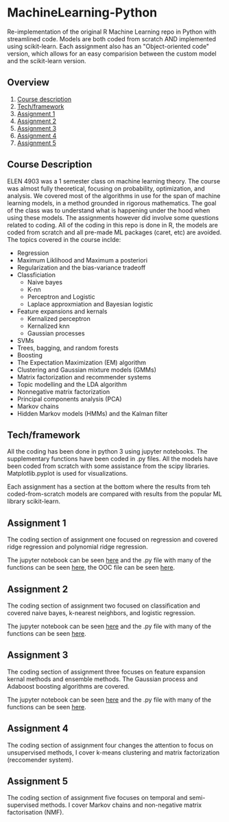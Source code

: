 # MachineLearning-Python
Re-implementation of the original R Machine Learning repo in Python with streamlined code. Models are both coded from scratch AND implemented using scikit-learn. Each assignment also has an "Object-oriented code" version, which allows for an easy comparision between the custom model and the scikit-learn version.

## Overview
1. [Course description](#desc)
2. [Tech/framework](#tech)
3. [Assignment 1](#as1)
4. [Assignment 2](#as2)
4. [Assignment 3](#as3)
4. [Assignment 4](#as4)
4. [Assignment 5](#as5)


<a name="desc"></a>
## Course Description
ELEN 4903 was a 1 semester class on machine learning theory. The course was almost fully theoretical, focusing on probability, optimization, and analysis. We covered most of the algorithms in use for the span of machine learning models, in a method grounded in rigorous mathematics. The goal of the class was to understand what is happening under the hood when using these models. The assignments however did involve some questions related to coding. All of the coding in this repo is done in R, the models are coded from scratch and all pre-made ML packages (caret, etc) are avoided. The topics covered in the course inclde:

* Regression
* Maximum Liklihood and Maximum a posteriori
* Regularization and the bias-variance tradeoff
* Classficiation
  * Naive bayes
  * K-nn
  * Perceptron and Logistic
  * Laplace approxmiation and Bayesian logistic
* Feature expansions and kernals
  * Kernalized perceptron
  * Kernalized knn
  * Gaussian processes
* SVMs
* Trees, bagging, and random forests
* Boosting
* The Expectation Maximization (EM) algorithm
* Clustering and Gaussian mixture models (GMMs)
* Matrix factorization and recommender systems
* Topic modelling and the LDA algorithm
* Nonnegative matrix factorization
* Principal components analysis (PCA)
* Markov chains
* Hidden Markov models (HMMs) and the Kalman filter

<a name="tech"></a>
## Tech/framework
All the coding has been done in python 3 using jupyter notebooks. The supplementary functions have been coded in .py files. All the models have been coded from scratch with some assistance from the scipy libraries. Matplotlib.pyplot is used for visualizations.

Each assignment has a section at the bottom where the results from teh coded-from-scratch models are compared with results from the popular ML library scikit-learn.

<a name="as1"></a>
## Assignment 1
The coding section of assignment one focused on regression and covered ridge regression and polynomial ridge regression.

The jupyter notebook can be seen [here](/P1/Assignment1.ipynb) and the .py file with many of the functions can be seen [here](/P1/Utils/Funcs.py), the OOC file can be seen [here](/P1/Utils/Funcs.py).


<a name="as2"></a>
## Assignment 2
The coding section of assignment two focused on classification and covered naive bayes, k-nearest neighbors, and logistic regression.

The jupyter notebook can be seen [here](/P2/Assignment2.ipynb) and the .py file with many of the functions can be seen [here](/P2/Utils/Funcs.py).

<a name="as3"></a>
## Assignment 3
The coding section of assignment three focuses on feature expansion kernal methods and ensemble methods. The Gaussian process and Adaboost boosting algorithms are covered.

The jupyter notebook can be seen [here](/P3/Assignment3.ipynb) and the .py file with many of the functions can be seen [here](/P3/Utils/Funcs.py).

<a name="as4"></a>
## Assignment 4
The coding section of assignment four changes the attention to focus on unsupervised methods, I cover k-means clustering and matrix factorization (reccomender system).

<a name="as5"></a>
## Assignment 5
The coding section of assignment five focuses on temporal and semi-supervised methods. I cover Markov chains and non-negative matrix factorisation (NMF).
